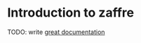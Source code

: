 # Introduction to zaffre

TODO: write [great documentation](http://jacobian.org/writing/what-to-write/)
